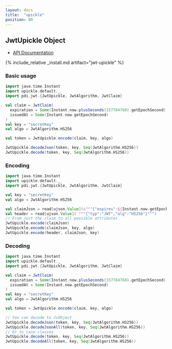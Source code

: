 ```yaml
---
layout: docs
title:  "upickle"
position: 80
---
```


## JwtUpickle Object

- [API Documentation](https://jwt-scala.github.io/jwt-scala/api/pdi/jwt/JwtUpickle$.html)

{% include_relative _install.md artifact="jwt-upickle" %}

### Basic usage

```scala mdoc:reset
import java.time.Instant
import upickle.default._
import pdi.jwt.{JwtUpickle, JwtAlgorithm, JwtClaim}

val claim = JwtClaim(
  expiration = Some(Instant.now.plusSeconds(157784760).getEpochSecond),
  issuedAt = Some(Instant.now.getEpochSecond)
)
val key = "secretKey"
val algo = JwtAlgorithm.HS256

val token = JwtUpickle.encode(claim, key, algo)

JwtUpickle.decodeJson(token, key, Seq(JwtAlgorithm.HS256))
JwtUpickle.decode(token, key, Seq(JwtAlgorithm.HS256))
```

### Encoding

```scala mdoc:reset
import java.time.Instant
import upickle.default._
import pdi.jwt.{JwtUpickle, JwtAlgorithm, JwtClaim}

val key = "secretKey"
val algo = JwtAlgorithm.HS256

val claimJson = read[ujson.Value](s"""{"expires":${Instant.now.getEpochSecond}}""")
val header = read[ujson.Value]( """{"typ":"JWT","alg":"HS256"}""")
// From just the claim to all possible attributes
JwtUpickle.encode(claimJson)
JwtUpickle.encode(claimJson, key, algo)
JwtUpickle.encode(header, claimJson, key)
```

### Decoding

```scala mdoc:reset
import java.time.Instant
import upickle.default._
import pdi.jwt.{JwtUpickle, JwtAlgorithm, JwtClaim}

val claim = JwtClaim(
  expiration = Some(Instant.now.plusSeconds(157784760).getEpochSecond),
  issuedAt = Some(Instant.now.getEpochSecond)
)
val key = "secretKey"
val algo = JwtAlgorithm.HS256

val token = JwtUpickle.encode(claim, key, algo)

// You can decode to JsObject
JwtUpickle.decodeJson(token, key, Seq(JwtAlgorithm.HS256))
JwtUpickle.decodeJsonAll(token, key, Seq(JwtAlgorithm.HS256))
// Or to case classes
JwtUpickle.decode(token, key, Seq(JwtAlgorithm.HS256))
JwtUpickle.decodeAll(token, key, Seq(JwtAlgorithm.HS256))
```
